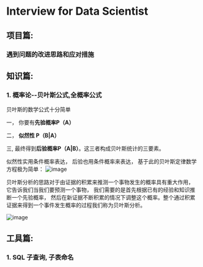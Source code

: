 # Interview for Data Scientist

## 项目篇:
### 遇到问题的改进思路和应对措施

## 知识篇:
### 1. 概率论--贝叶斯公式,全概率公式
贝叶斯的数学公式十分简单

一， 你要有<b>先验概率P（A）</b>

二， <b>似然性 P（B|A）</b>

三,  最终得到<b>后验概率P（A|B）</b>。这三者构成贝叶斯统计的三要素。

似然性实用条件概率表达， 后验也用条件概率来表达， 基于此的贝叶斯定律数学方程极为简单：
![image](https://github.com/whw199833/2021_for_work/blob/master/images/20dc6dd3b18760e89f6be2682c2df0ee_720w.jpg)

贝叶斯分析的思路对于由证据的积累来推测一个事物发生的概率具有重大作用， 它告诉我们当我们要预测一个事物， 我们需要的是首先根据已有的经验和知识推断一个先验概率， 然后在新证据不断积累的情况下调整这个概率。整个通过积累证据来得到一个事件发生概率的过程我们称为贝叶斯分析。

![image](https://github.com/whw199833/2021_for_work/blob/master/images/b31aa378530e552127512be06a522b70.svg)
## 工具篇:
### 1. SQL 子查询, 子表命名
